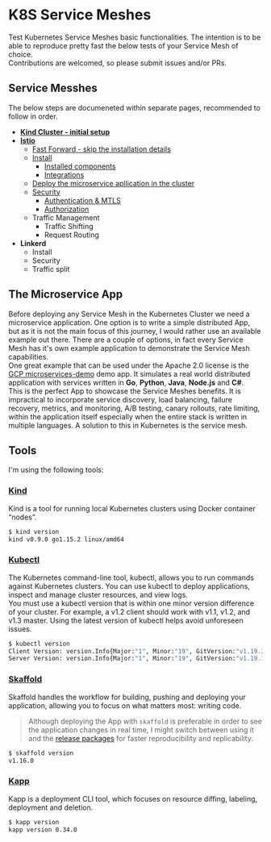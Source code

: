 # K8S Service Meshes

Test Kubernetes Service Meshes basic functionalities. The intention is to be able to reproduce pretty fast the below tests of your Service Mesh of choice.  
Contributions are welcomed, so please submit issues and/or PRs.

## Service Messhes

The below steps are documeneted within separate pages, recommended to follow in order.

* **[Kind Cluster - initial setup](./setup-kind/README.md)**
* **[Istio](./sm_Istio/README.md)**
  * [Fast Forward - skip the installation details](./sm_Istio/fast_forward.md)
  * [Install](./sm_Istio/Install.md)
    * [Installed components](./sm_Istio/Installed_components.md)
    * [Integrations](./sm_Istio/Integrations.md)
  * [Deploy the microservice apllication in the cluster](Application_Install.md)
  * [Security](./sm_Istio/Security.md)
    * [Authentication & MTLS](./sm_Istio/Authentication.md)
    * [Authorization](./sm_Istio/Authorization.md)
  * Traffic Management
    * Traffic Shifting
    * Request Routing
* **Linkerd**
  * Install
  * Security
  * Traffic split

## The Microservice App

Before deploying any Service Mesh in the Kubernetes Cluster we need a microservice application. One option is to write a simple distributed App, but as it is not the main focus of this journey, I would rather use an available example out there. There are  a couple of options, in fact every Service Mesh has it's own example application to demonstrate the Service Mesh capabilities.  
One great example that can be used under the Apache 2.0 license is the [GCP microservices-demo](https://github.com/GoogleCloudPlatform/microservices-demo) demo app. It simulates a real world distributed application with services written in **Go**, **Python**, **Java**, **Node.js** and **C#**.  
This is the perfect App to showcase the Service Meshes benefits. It is impractical to incorporate service discovery, load balancing, failure recovery, metrics, and monitoring, A/B testing, canary rollouts, rate limiting, within the application itself especially when the entire stack is written in multiple languages. A solution to this in Kubernetes is the service mesh.  

## Tools

I'm using the following tools:

### [Kind](https://kind.sigs.k8s.io/)

Kind is a tool for running local Kubernetes clusters using Docker container “nodes”.  

```bash
$ kind version
kind v0.9.0 go1.15.2 linux/amd64
```

### [Kubectl](https://kubernetes.io/docs/tasks/tools/install-kubectl/)

The Kubernetes command-line tool, kubectl, allows you to run commands against Kubernetes clusters. You can use kubectl to deploy applications, inspect and manage cluster resources, and view logs.  
You must use a kubectl version that is within one minor version difference of your cluster. For example, a v1.2 client should work with v1.1, v1.2, and v1.3 master. Using the latest version of kubectl helps avoid unforeseen issues.  

```bash
$ kubectl version
Client Version: version.Info{Major:"1", Minor:"19", GitVersion:"v1.19.3", GitCommit:"1e11e4a2108024935ecfcb2912226cedeafd99df", GitTreeState:"clean", BuildDate:"2020-10-14T12:50:19Z", GoVersion:"go1.15.2", Compiler:"gc", Platform:"linux/amd64"}
Server Version: version.Info{Major:"1", Minor:"19", GitVersion:"v1.19.1", GitCommit:"206bcadf021e76c27513500ca24182692aabd17e", GitTreeState:"clean", BuildDate:"2020-09-14T07:30:52Z", GoVersion:"go1.15", Compiler:"gc", Platform:"linux/amd64"}
```

### [Skaffold](https://skaffold.dev/)

Skaffold handles the workflow for building, pushing and deploying your application, allowing you to focus on what matters most: writing code.

> Although deploying the App with `skaffold` is preferable in order to see the application changes in real time, I might switch between using it and the [release packages](./microservices-app/release) for faster reproducibility and replicability.

```bash
$ skaffold version
v1.16.0
```

### [Kapp](https://github.com/k14s/kapp)

Kapp is a deployment CLI tool, which focuses on resource diffing, labeling, deployment and deletion.

```bash
$ kapp version
kapp version 0.34.0
```
